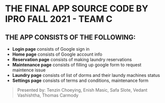 # THE FINAL APP SOURCE CODE BY IPRO FALL 2021 - TEAM C

## THE APP CONSISTS OF THE FOLLOWING:

- **Login page** consists of Google sign in
- **Home page** consists of Google account info
- **Reservation page** consists of making laundry reservations 
- **Maintenance page** consists of filling up google form to request maintence issue
- **Laundry page** consists of list of dorms and their laundy machines status 
- **Settings page** consists of terms and conditions, maintenance form

> Presented by:
Tenzin Choeying, Enish Masic, Safa Slote, Vedant Vashishtha, Thomas Carmody
